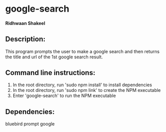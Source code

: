 # google-search
#### Ridhwaan Shakeel

## Description:
This program prompts the user to make a google search and then returns the title and url of the 1st google search result.

## Command line instructions:
1) In the root directory, run 'sudo npm install' to install dependencies
2) In the root directory, run 'sudo npm link' to create the NPM executable
3) Enter 'google-search' to run the NPM executable

## Dependencies:
bluebird
prompt
google
